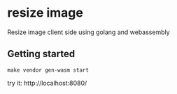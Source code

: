 # resize image

Resize image client side using golang and webassembly

## Getting started

```shell
make vendor gen-wasm start
```

try it: http://localhost:8080/